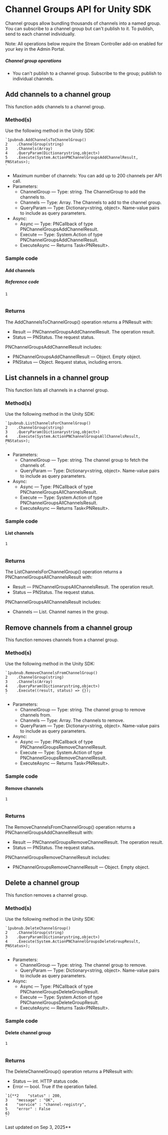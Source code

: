 # Channel Groups API for Unity SDK

Channel groups allow bundling thousands of channels into a named group. You can subscribe to a channel group but can't publish to it. To publish, send to each channel individually.

Note: All operations below require the Stream Controller add-on enabled for your key in the Admin Portal.

##### Channel group operations
- You can't publish to a channel group. Subscribe to the group; publish to individual channels.

## Add channels to a channel group

This function adds channels to a channel group.

### Method(s)

Use the following method in the Unity SDK:

```
`1pubnub.AddChannelsToChannelGroup()  
2    .ChannelGroup(string)  
3    .Channels(Array)  
4    .QueryParam(Dictionarystring,object>)  
5    .Execute(System.ActionPNChannelGroupsAddChannelResult, PNStatus>);  
`
```

- Maximum number of channels: You can add up to 200 channels per API call.
- Parameters:
  - ChannelGroup — Type: string. The ChannelGroup to add the channels to.
  - Channels — Type: Array. The Channels to add to the channel group.
  - QueryParam — Type: Dictionary<string, object>. Name-value pairs to include as query parameters.
- Async:
  - Async — Type: PNCallback of type PNChannelGroupsAddChannelResult.
  - Execute — Type: System.Action of type PNChannelGroupsAddChannelResult.
  - ExecuteAsync — Returns Task<PNResult<PNChannelGroupsAddChannelResult>>.

### Sample code

#### Add channels

##### Reference code

```
1
  

```

### Returns

The AddChannelsToChannelGroup() operation returns a PNResult<PNChannelGroupsAddChannelResult> with:
- Result — PNChannelGroupsAddChannelResult. The operation result.
- Status — PNStatus. The request status.

PNChannelGroupsAddChannelResult includes:
- PNChannelGroupsAddChannelResult — Object. Empty object.
- PNStatus — Object. Request status, including errors.

## List channels in a channel group

This function lists all channels in a channel group.

### Method(s)

Use the following method in the Unity SDK:

```
`1pubnub.ListChannelsForChannelGroup()  
2    .ChannelGroup(string)  
3    .QueryParam(Dictionarystring,object>)  
4    .Execute(System.ActionPNChannelGroupsAllChannelsResult, PNStatus>);  
`
```

- Parameters:
  - ChannelGroup — Type: string. The channel group to fetch the channels of.
  - QueryParam — Type: Dictionary<string, object>. Name-value pairs to include as query parameters.
- Async:
  - Async — Type: PNCallback of type PNChannelGroupsAllChannelsResult.
  - Execute — Type: System.Action of type PNChannelGroupsAllChannelsResult.
  - ExecuteAsync — Returns Task<PNResult<PNChannelGroupsAllChannelsResult>>.

### Sample code

#### List channels

```
1
  

```

### Returns

The ListChannelsForChannelGroup() operation returns a PNChannelGroupsAllChannelsResult with:
- Result — PNChannelGroupsAllChannelsResult. The operation result.
- Status — PNStatus. The request status.

PNChannelGroupsAllChannelsResult includes:
- Channels — List<string>. Channel names in the group.

## Remove channels from a channel group

This function removes channels from a channel group.

### Method(s)

Use the following method in the Unity SDK:

```
`1pubnub.RemoveChannelsFromChannelGroup()  
2    .ChannelGroup(string)  
3    .Channels(Array)  
4    .QueryParam(Dictionarystring,object>)  
5    .Execute((result, status) => {});  
`
```

- Parameters:
  - ChannelGroup — Type: string. The channel group to remove channels from.
  - Channels — Type: Array. The channels to remove.
  - QueryParam — Type: Dictionary<string, object>. Name-value pairs to include as query parameters.
- Async:
  - Async — Type: PNCallback of type PNChannelGroupsRemoveChannelResult.
  - Execute — Type: System.Action of type PNChannelGroupsRemoveChannelResult.
  - ExecuteAsync — Returns Task<PNResult<PNChannelGroupsRemoveChannelResult>>.

### Sample code

#### Remove channels

```
1
  

```

### Returns

The RemoveChannelsFromChannelGroup() operation returns a PNChannelGroupsAddChannelResult with:
- Result — PNChannelGroupsRemoveChannelResult. The operation result.
- Status — PNStatus. The request status.

PNChannelGroupsRemoveChannelResult includes:
- PNChannelGroupsRemoveChannelResult — Object. Empty object.

## Delete a channel group

This function removes a channel group.

### Method(s)

Use the following method in the Unity SDK:

```
`1pubnub.DeleteChannelGroup()  
2    .ChannelGroup(string)  
3    .QueryParam(Dictionarystring,object>)  
4    .Execute(System.ActionPNChannelGroupsDeleteGroupResult, PNStatus>);  
`
```

- Parameters:
  - ChannelGroup — Type: string. The channel group to remove.
  - QueryParam — Type: Dictionary<string, object>. Name-value pairs to include as query parameters.
- Async:
  - Async — Type: PNCallback of type PNChannelGroupsDeleteGroupResult.
  - Execute — Type: System.Action of type PNChannelGroupsDeleteGroupResult.
  - ExecuteAsync — Returns Task<PNResult<PNChannelGroupsDeleteGroupResult>>.

### Sample code

#### Delete channel group

```
1
  

```

### Returns

The DeleteChannelGroup() operation returns a PNResult<PNChannelGroupsDeleteGroupResult> with:
- Status — int. HTTP status code.
- Error — bool. True if the operation failed.

```
`1{**2    "status" : 200,  
3    "message" : "OK",  
4    "service" : "channel-registry",  
5    "error" : False  
6}  
`
```

Last updated on Sep 3, 2025**